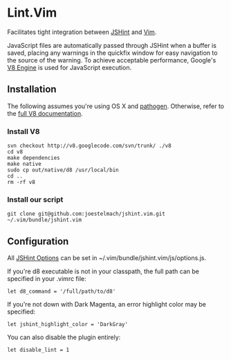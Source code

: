 # Lint.Vim #

Facilitates tight integration between [JSHint](http://www.jshint.com/) and [Vim](http://www.vim.org/).

JavaScript files are automatically passed through JSHint when a buffer is saved, placing any warnings in the quickfix window for easy navigation to the source of the warning.  To achieve acceptable performance, Google's [V8 Engine](http://code.google.com/p/v8/) is used for JavaScript execution.
## Installation

The following assumes you're using OS X and [pathogen](https://github.com/tpope/vim-pathogen).  Otherwise, refer to the [full V8 documentation](http://code.google.com/p/v8/wiki/BuildingWithGYP).

### Install V8

    svn checkout http://v8.googlecode.com/svn/trunk/ ./v8
    cd v8
    make dependencies
    make native
    sudo cp out/native/d8 /usr/local/bin
    cd ..
    rm -rf v8


### Install our script

    git clone git@github.com:joestelmach/jshint.vim.git ~/.vim/bundle/jshint.vim

## Configuration

All [JSHint Options](http://www.jshint.com/options/) can be set in ~/.vim/bundle/jshint.vim/js/options.js.

If you're d8 executable is not in your classpath, the full path can be specified in your .vimrc file:

    let d8_command = '/full/path/to/d8'

If you're not down with Dark Magenta, an error highlight color may be specified:

    let jshint_highlight_color = 'DarkGray'

You can also disable the plugin entirely:

    let disable_lint = 1 
